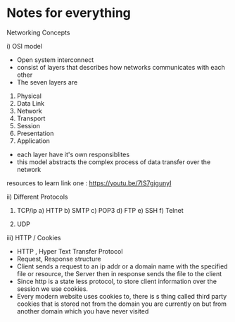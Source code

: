 # Notes for everything 


Networking Concepts 

i) OSI model 
- Open system interconnect 
- consist of layers that describes how networks communicates with each other
- The seven layers are 
1) Physical
2) Data Link
3) Network 
4) Transport 
5) Session
6) Presentation
7) Application
- each layer have it's own responsiblites 
- this model abstracts the complex process of data transfer over the network 

resources to learn 
link one : https://youtu.be/7IS7gigunyI






ii) Different Protocols 

1) TCP/ip 
	a) HTTP 
	b) SMTP
	c) POP3
	d) FTP
	e) SSH
	f) Telnet 

2) UDP 








iii) HTTP / Cookies 
- HTTP , Hyper Text Transfer Protocol
- Request, Response structure
- Client sends a request to an ip addr or a domain name with the specified file or resource, the Server then in response sends the file to the client 
- Since http is a state less protocol, to store client information over the session we use cookies.
- Every modern website uses cookies to, there is s thing called third party cookies that is stored not from the domain you are currently on but from another domain which you have never visited







